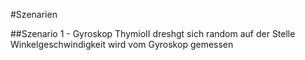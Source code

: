 #Szenarien

##Szenario 1 - Gyroskop
ThymioII dreshgt sich random auf der Stelle Winkelgeschwindigkeit wird vom Gyroskop gemessen
